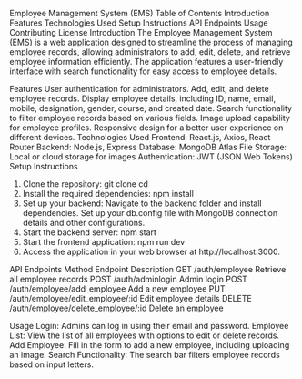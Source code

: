 Employee Management System (EMS)
Table of Contents
Introduction
Features
Technologies Used
Setup Instructions
API Endpoints
Usage
Contributing
License
Introduction
The Employee Management System (EMS) is a web application designed to streamline the process of managing employee records, allowing administrators to add, edit, delete, and retrieve employee information efficiently. The application features a user-friendly interface with search functionality for easy access to employee details.

Features
User authentication for administrators.
Add, edit, and delete employee records.
Display employee details, including ID, name, email, mobile, designation, gender, course, and created date.
Search functionality to filter employee records based on various fields.
Image upload capability for employee profiles.
Responsive design for a better user experience on different devices.
Technologies Used
Frontend: React.js, Axios, React Router
Backend: Node.js, Express
Database: MongoDB Atlas
File Storage: Local or cloud storage for images
Authentication: JWT (JSON Web Tokens)
Setup Instructions
1. Clone the repository:
git clone <repository-url>
cd <repository-directory>
2. Install the required dependencies:
npm install
3. Set up your backend:
Navigate to the backend folder and install dependencies.
Set up your db.config file with MongoDB connection details and other configurations.
4. Start the backend server:
npm start
5. Start the frontend application:
npm run dev
6. Access the application in your web browser at http://localhost:3000.

API Endpoints
Method	Endpoint	Description
GET	/auth/employee	Retrieve all employee records
POST	/auth/adminlogin	Admin login
POST	/auth/employee/add_employee	Add a new employee
PUT	/auth/employee/edit_employee/:id	Edit employee details
DELETE	/auth/employee/delete_employee/:id	Delete an employee

Usage
Login: Admins can log in using their email and password.
Employee List: View the list of all employees with options to edit or delete records.
Add Employee: Fill in the form to add a new employee, including uploading an image.
Search Functionality: The search bar filters employee records based on input letters.

